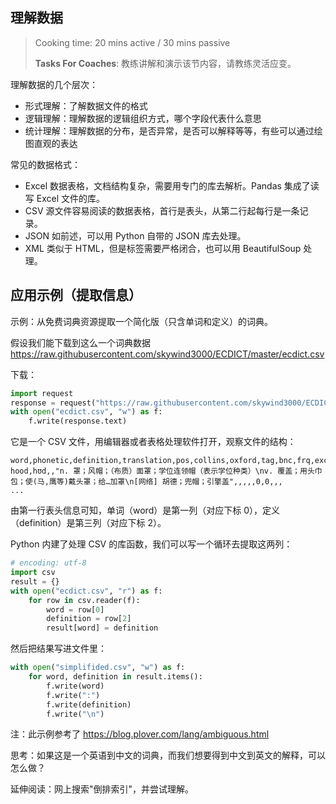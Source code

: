 ## 理解数据

> Cooking time: 20 mins active / 30 mins passive
>
> **Tasks For Coaches**: 教练讲解和演示该节内容，请教练灵活应变。

理解数据的几个层次：

- 形式理解：了解数据文件的格式
- 逻辑理解：理解数据的逻辑组织方式，哪个字段代表什么意思
- 统计理解：理解数据的分布，是否异常，是否可以解释等等，有些可以通过绘图直观的表达

常见的数据格式：

- Excel 数据表格，文档结构复杂，需要用专门的库去解析。Pandas 集成了读写 Excel 文件的库。
- CSV 源文件容易阅读的数据表格，首行是表头，从第二行起每行是一条记录。
- JSON 如前述，可以用 Python 自带的 JSON 库去处理。
- XML 类似于 HTML，但是标签需要严格闭合，也可以用 BeautifulSoup 处理。

## 应用示例（提取信息）

示例：从免费词典资源提取一个简化版（只含单词和定义）的词典。

假设我们能下载到这么一个词典数据 https://raw.githubusercontent.com/skywind3000/ECDICT/master/ecdict.csv

下载：

```python
import request
response = request("https://raw.githubusercontent.com/skywind3000/ECDICT/master/ecdict.csv")
with open("ecdict.csv", "w") as f:
    f.write(response.text)
```

它是一个 CSV 文件，用编辑器或者表格处理软件打开，观察文件的结构：

```csv
word,phonetic,definition,translation,pos,collins,oxford,tag,bnc,frq,exchange,detail,audio
hood,hʊd,,"n. 罩；风帽；（布质）面罩；学位连领帽（表示学位种类）\nv. 覆盖；用头巾包；使(马,鹰等)戴头罩；给…加罩\n[网络] 胡德；兜帽；引擎盖",,,,,0,0,,,
...
```

由第一行表头信息可知，单词（word）是第一列（对应下标 0），定义（definition）是第三列（对应下标 2）。

Python 内建了处理 CSV 的库函数，我们可以写一个循环去提取这两列：

```python
# encoding: utf-8
import csv
result = {}
with open("ecdict.csv", "r") as f:
    for row in csv.reader(f):
        word = row[0]
        definition = row[2]
        result[word] = definition
```

然后把结果写进文件里：

```python
with open("simplifided.csv", "w") as f:
    for word, definition in result.items():
        f.write(word)
        f.write(":")
        f.write(definition)
        f.write("\n")
```

注：此示例参考了 https://blog.plover.com/lang/ambiguous.html

思考：如果这是一个英语到中文的词典，而我们想要得到中文到英文的解释，可以怎么做？

延伸阅读：网上搜索"倒排索引"，并尝试理解。
